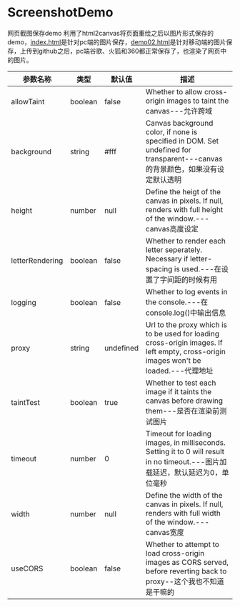 # ScreenshotDemo
网页截图保存demo
利用了html2canvas将页面重绘之后以图片形式保存的demo，[index.html](http://shot.iiwhy.cn/index.html)是针对pc端的图片保存，[demo02.html](http://shot.iiwhy.cn/demo02.html)是针对移动端的图片保存，上传到github之后，pc端谷歌、火狐和360都正常保存了，也渲染了网页中的图片。
<table>
<thead>
<tr>
<th>参数名称</th>
<th>类型</th>
<th>默认值</th>
<th>描述</th>
</tr>
</thead>
<tbody>
<tr>
<td>allowTaint</td>
<td>boolean</td>
<td>false</td>
<td>Whether to allow cross-origin images to taint the canvas---允许跨域</td>
</tr>
<tr>
<td>background</td>
<td>string</td>
<td>#fff</td>
<td>Canvas background color, if none is specified in DOM. Set undefined for transparent---canvas的背景颜色，如果没有设定默认透明</td>
</tr>
<tr>
<td>height</td>
<td>number</td>
<td>null</td>
<td>Define the heigt of the canvas in pixels. If null, renders with full height of the window.---canvas高度设定</td>
</tr>
<tr>
<td>letterRendering</td>
<td>boolean</td>
<td>false</td>
<td>Whether to render each letter seperately. Necessary if letter-spacing is used.---在设置了字间距的时候有用</td>
</tr>
<tr>
<td>logging</td>
<td>boolean</td>
<td>false</td>
<td>Whether to log events in the console.---在console.log()中输出信息</td>
</tr>
<tr>
<td>proxy</td>
<td>string</td>
<td>undefined</td>
<td>Url to the proxy which is to be used for loading cross-origin images. If left empty, cross-origin images won't be loaded.---代理地址</td>
</tr>
<tr>
<td>taintTest</td>
<td>boolean</td>
<td>true</td>
<td>Whether to test each image if it taints the canvas before drawing them---是否在渲染前测试图片</td>
</tr>
<tr>
<td>timeout</td>
<td>number</td>
<td>0</td>
<td>Timeout for loading images, in milliseconds. Setting it to 0 will result in no timeout.---图片加载延迟，默认延迟为0，单位毫秒</td>
</tr>
<tr>
<td>width</td>
<td>number</td>
<td>null</td>
<td>Define the width of the canvas in pixels. If null, renders with full width of the window.---canvas宽度</td>
</tr>
<tr>
<td>useCORS</td>
<td>boolean</td>
<td>false</td>
<td>Whether to attempt to load cross-origin images as CORS served, before reverting back to proxy--这个我也不知道是干嘛的</td>
</tr>
</tbody>
</table>
